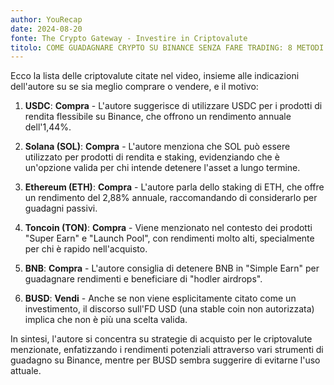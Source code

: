 ```yaml
---
author: YouRecap
date: 2024-08-20
fonte: The Crypto Gateway - Investire in Criptovalute
titolo: COME GUADAGNARE CRYPTO SU BINANCE SENZA FARE TRADING: 8 METODI (aggiornato 2024)
---
```


Ecco la lista delle criptovalute citate nel video, insieme alle indicazioni dell'autore su se sia meglio comprare o vendere, e il motivo:

1. **USDC**: **Compra** - L'autore suggerisce di utilizzare USDC per i prodotti di rendita flessibile su Binance, che offrono un rendimento annuale dell'1,44%.

2. **Solana (SOL)**: **Compra** - L'autore menziona che SOL può essere utilizzato per prodotti di rendita e staking, evidenziando che è un'opzione valida per chi intende detenere l'asset a lungo termine.

3. **Ethereum (ETH)**: **Compra** - L'autore parla dello staking di ETH, che offre un rendimento del 2,88% annuale, raccomandando di considerarlo per guadagni passivi.

4. **Toncoin (TON)**: **Compra** - Viene menzionato nel contesto dei prodotti "Super Earn" e "Launch Pool", con rendimenti molto alti, specialmente per chi è rapido nell'acquisto.

5. **BNB**: **Compra** - L'autore consiglia di detenere BNB in "Simple Earn" per guadagnare rendimenti e beneficiare di "hodler airdrops".

6. **BUSD**: **Vendi** - Anche se non viene esplicitamente citato come un investimento, il discorso sull'FD USD (una stable coin non autorizzata) implica che non è più una scelta valida.

In sintesi, l'autore si concentra su strategie di acquisto per le criptovalute menzionate, enfatizzando i rendimenti potenziali attraverso vari strumenti di guadagno su Binance, mentre per BUSD sembra suggerire di evitarne l'uso attuale.
